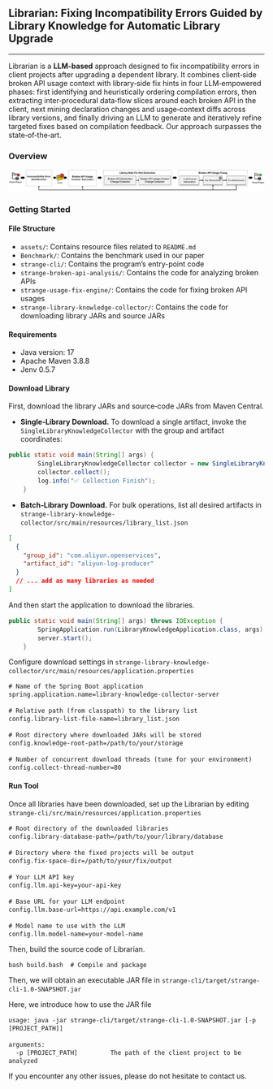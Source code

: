 ## Librarian: Fixing Incompatibility Errors Guided by Library Knowledge for Automatic Library Upgrade

---
Librarian is a **LLM-based** approach designed to fix incompatibility errors in client projects after upgrading a dependent library. It combines client‑side broken API usage context with library‑side fix hints in four LLM‑empowered phases: first identifying and heuristically ordering compilation errors, then extracting inter‑procedural data‑flow slices around each broken API in the client, next mining declaration changes and usage‑context diffs across library versions, and finally driving an LLM to generate and iteratively refine targeted fixes based on compilation feedback. Our approach surpasses the state‑of‑the‑art.

### Overview
<p style="text-align: center;">
    <img src="./assets/approach.png" alt="Overview of Magneto" style="width: 1042px; text-align: center;" />
</p>


### Getting Started
#### File Structure
- `assets/`: Contains resource files related to `README.md`
- `Benchmark/`: Contains the benchmark used in our paper
- `strange-cli/`: Contains the program’s entry-point code
- `strange-broken-api-analysis/`: Contains the code for analyzing broken APIs
- `strange-usage-fix-engine/`: Contains the code for fixing broken API usages
- `strange-library-knowledge-collector/`: Contains the code for downloading library JARs and source JARs

#### Requirements
- Java version: 17
- Apache Maven 3.8.8
- Jenv 0.5.7

#### Download Library
First, download the library JARs and source‑code JARs from Maven Central.

- **Single‑Library Download.** To download a single artifact, invoke the `SingleLibraryKnowledgeCollector` with the group and artifact coordinates:
```java
public static void main(String[] args) {
        SingleLibraryKnowledgeCollector collector = new SingleLibraryKnowledgeCollector("org.locationtech.jts", "jts-core");
        collector.collect();
        log.info("✅ Collection Finish");
    }
```

- **Batch‑Library Download.** For bulk operations, list all desired artifacts in `strange-library-knowledge-collector/src/main/resources/library_list.json` 
```json
[
  {
    "group_id": "com.aliyun.openservices",
    "artifact_id": "aliyun-log-producer"
  }
  // ... add as many libraries as needed
]
```
And then start the application to download the libraries.
```java
public static void main(String[] args) throws IOException {
        SpringApplication.run(LibraryKnowledgeApplication.class, args);
        server.start();
    }
```

Configure download settings in `strange-library-knowledge-collector/src/main/resources/application.properties`
```properties
# Name of the Spring Boot application
spring.application.name=library-knowledge-collector-server

# Relative path (from classpath) to the library list
config.library-list-file-name=library_list.json

# Root directory where downloaded JARs will be stored
config.knowledge-root-path=/path/to/your/storage

# Number of concurrent download threads (tune for your environment)
config.collect-thread-number=80
```

#### Run Tool
Once all libraries have been downloaded, set up the Librarian by editing `strange-cli/src/main/resources/application.properties`
```properties
# Root directory of the downloaded libraries
config.library-database-path=/path/to/your/library/database

# Directory where the fixed projects will be output
config.fix-space-dir=/path/to/your/fix/output

# Your LLM API key
config.llm.api-key=your-api-key

# Base URL for your LLM endpoint
config.llm.base-url=https://api.example.com/v1

# Model name to use with the LLM
config.llm.model-name=your-model-name
```
Then, build the source code of Librarian.
```shell
bash build.bash  # Compile and package
```
Then, we will obtain an executable JAR file in `strange-cli/target/strange-cli-1.0-SNAPSHOT.jar`


Here, we introduce how to use the JAR file
```commandline
usage: java -jar strange-cli/target/strange-cli-1.0-SNAPSHOT.jar [-p [PROJECT_PATH]]

arguments:
  -p [PROJECT_PATH]         The path of the client project to be analyzed
```

If you encounter any other issues, please do not hesitate to contact us.
